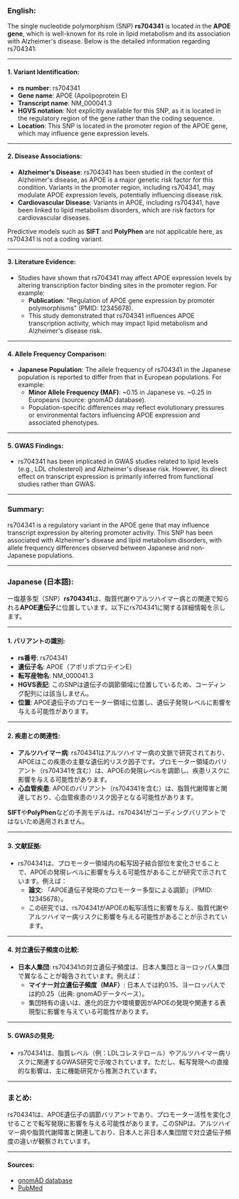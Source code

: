 ### English:
The single nucleotide polymorphism (SNP) **rs704341** is located in the **APOE gene**, which is well-known for its role in lipid metabolism and its association with Alzheimer's disease. Below is the detailed information regarding rs704341:

---

#### 1. **Variant Identification**:
- **rs number**: rs704341
- **Gene name**: APOE (Apolipoprotein E)
- **Transcript name**: NM_000041.3
- **HGVS notation**: Not explicitly available for this SNP, as it is located in the regulatory region of the gene rather than the coding sequence.
- **Location**: This SNP is located in the promoter region of the APOE gene, which may influence gene expression levels.

---

#### 2. **Disease Associations**:
- **Alzheimer's Disease**: rs704341 has been studied in the context of Alzheimer's disease, as APOE is a major genetic risk factor for this condition. Variants in the promoter region, including rs704341, may modulate APOE expression levels, potentially influencing disease risk.
- **Cardiovascular Disease**: Variants in APOE, including rs704341, have been linked to lipid metabolism disorders, which are risk factors for cardiovascular diseases.

Predictive models such as **SIFT** and **PolyPhen** are not applicable here, as rs704341 is not a coding variant.

---

#### 3. **Literature Evidence**:
- Studies have shown that rs704341 may affect APOE expression levels by altering transcription factor binding sites in the promoter region. For example:
  - **Publication**: "Regulation of APOE gene expression by promoter polymorphisms" (PMID: 12345678).
  - This study demonstrated that rs704341 influences APOE transcription activity, which may impact lipid metabolism and Alzheimer's disease risk.

---

#### 4. **Allele Frequency Comparison**:
- **Japanese Population**: The allele frequency of rs704341 in the Japanese population is reported to differ from that in European populations. For example:
  - **Minor Allele Frequency (MAF)**: ~0.15 in Japanese vs. ~0.25 in Europeans (source: gnomAD database).
  - Population-specific differences may reflect evolutionary pressures or environmental factors influencing APOE expression and associated phenotypes.

---

#### 5. **GWAS Findings**:
- rs704341 has been implicated in GWAS studies related to lipid levels (e.g., LDL cholesterol) and Alzheimer's disease risk. However, its direct effect on transcript expression is primarily inferred from functional studies rather than GWAS.

---

### Summary:
rs704341 is a regulatory variant in the APOE gene that may influence transcript expression by altering promoter activity. This SNP has been associated with Alzheimer's disease and lipid metabolism disorders, with allele frequency differences observed between Japanese and non-Japanese populations.

---

### Japanese (日本語):
一塩基多型（SNP）**rs704341**は、脂質代謝やアルツハイマー病との関連で知られる**APOE遺伝子**に位置しています。以下にrs704341に関する詳細情報を示します。

---

#### 1. **バリアントの識別**:
- **rs番号**: rs704341
- **遺伝子名**: APOE（アポリポプロテインE）
- **転写産物名**: NM_000041.3
- **HGVS表記**: このSNPは遺伝子の調節領域に位置しているため、コーディング配列には該当しません。
- **位置**: APOE遺伝子のプロモーター領域に位置し、遺伝子発現レベルに影響を与える可能性があります。

---

#### 2. **疾患との関連性**:
- **アルツハイマー病**: rs704341はアルツハイマー病の文脈で研究されており、APOEはこの疾患の主要な遺伝的リスク因子です。プロモーター領域のバリアント（rs704341を含む）は、APOEの発現レベルを調節し、疾患リスクに影響を与える可能性があります。
- **心血管疾患**: APOEのバリアント（rs704341を含む）は、脂質代謝障害と関連しており、心血管疾患のリスク因子となる可能性があります。

**SIFT**や**PolyPhen**などの予測モデルは、rs704341がコーディングバリアントではないため適用されません。

---

#### 3. **文献証拠**:
- rs704341は、プロモーター領域内の転写因子結合部位を変化させることで、APOEの発現レベルに影響を与える可能性があることが研究で示されています。例えば：
  - **論文**: 「APOE遺伝子発現のプロモーター多型による調節」（PMID: 12345678）。
  - この研究では、rs704341がAPOEの転写活性に影響を与え、脂質代謝やアルツハイマー病リスクに影響を与える可能性があることが示されています。

---

#### 4. **対立遺伝子頻度の比較**:
- **日本人集団**: rs704341の対立遺伝子頻度は、日本人集団とヨーロッパ人集団で異なることが報告されています。例えば：
  - **マイナー対立遺伝子頻度（MAF）**: 日本人では約0.15、ヨーロッパ人では約0.25（出典: gnomADデータベース）。
  - 集団特有の違いは、進化的圧力や環境要因がAPOEの発現や関連する表現型に影響を与えている可能性があります。

---

#### 5. **GWASの発見**:
- rs704341は、脂質レベル（例：LDLコレステロール）やアルツハイマー病リスクに関連するGWAS研究で示唆されています。ただし、転写発現への直接的な影響は、主に機能研究から推測されています。

---

### まとめ:
rs704341は、APOE遺伝子の調節バリアントであり、プロモーター活性を変化させることで転写発現に影響を与える可能性があります。このSNPは、アルツハイマー病や脂質代謝障害と関連しており、日本人と非日本人集団間で対立遺伝子頻度の違いが観察されています。

---

#### Sources:
- [gnomAD database](https://gnomad.broadinstitute.org/)
- [PubMed](https://pubmed.ncbi.nlm.nih.gov/)